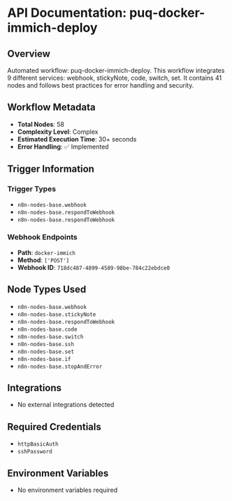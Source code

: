 # API Documentation: puq-docker-immich-deploy

## Overview
Automated workflow: puq-docker-immich-deploy. This workflow integrates 9 different services: webhook, stickyNote, code, switch, set. It contains 41 nodes and follows best practices for error handling and security.

## Workflow Metadata
- **Total Nodes**: 58
- **Complexity Level**: Complex
- **Estimated Execution Time**: 30+ seconds
- **Error Handling**: ✅ Implemented

## Trigger Information
### Trigger Types
- `n8n-nodes-base.webhook`
- `n8n-nodes-base.respondToWebhook`
- `n8n-nodes-base.respondToWebhook`

### Webhook Endpoints
- **Path**: `docker-immich`
- **Method**: `['POST']`
- **Webhook ID**: `718dc487-4899-4589-98be-784c22ebdce0`


## Node Types Used
- `n8n-nodes-base.webhook`
- `n8n-nodes-base.stickyNote`
- `n8n-nodes-base.respondToWebhook`
- `n8n-nodes-base.code`
- `n8n-nodes-base.switch`
- `n8n-nodes-base.ssh`
- `n8n-nodes-base.set`
- `n8n-nodes-base.if`
- `n8n-nodes-base.stopAndError`

## Integrations
- No external integrations detected

## Required Credentials
- `httpBasicAuth`
- `sshPassword`

## Environment Variables
- No environment variables required
